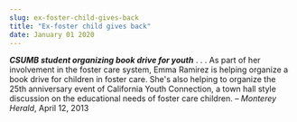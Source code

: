 ```yaml
---
slug: ex-foster-child-gives-back
title: "Ex-foster child gives back"
date: January 01 2020
---
```


  
<p>
  <strong><em>CSUMB student organizing book drive for youth</em></strong> . . .
  As part of her involvement in the foster care system, Emma Ramirez is helping
  organize a book drive for children in foster care. She's also helping to
  organize the 25th anniversary event of California Youth Connection, a town
  hall style discussion on the educational needs of foster care children. –
  <em>Monterey Herald</em>, April 12, 2013
</p>
 
